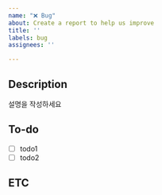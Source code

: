 ```yaml
---
name: "❌ Bug"
about: Create a report to help us improve
title: ''
labels: bug
assignees: ''

---
```


## Description
설명을 작성하세요

## To-do
- [ ] todo1
- [ ] todo2 

## ETC
